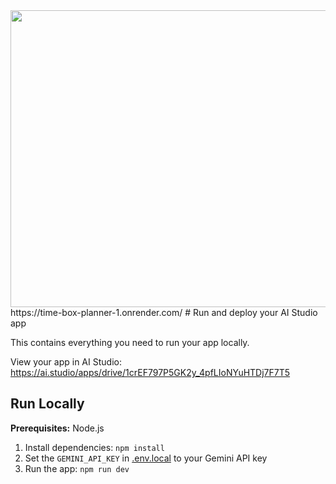 <div align="center">
<img width="1200" height="475" alt="GHBanner" src="https://github.com/user-attachments/assets/0aa67016-6eaf-458a-adb2-6e31a0763ed6" />
</div>
https://time-box-planner-1.onrender.com/
# Run and deploy your AI Studio app

This contains everything you need to run your app locally.

View your app in AI Studio: https://ai.studio/apps/drive/1crEF797P5GK2y_4pfLIoNYuHTDj7F7T5

## Run Locally

**Prerequisites:**  Node.js


1. Install dependencies:
   `npm install`
2. Set the `GEMINI_API_KEY` in [.env.local](.env.local) to your Gemini API key
3. Run the app:
   `npm run dev`
